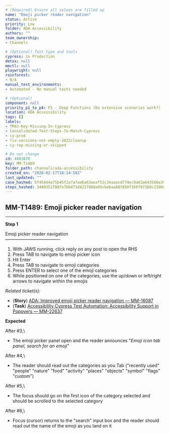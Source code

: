 ```yaml
---
# (Required) Ensure all values are filled up
name: "Emoji picker reader navigation"
status: Active
priority: Low
folder: ADA Accessibility
authors: ""
team_ownership: 
- Channels

# (Optional) Test type and tools
cypress: in Production
detox: null
mmctl: null
playwright: null
rainforest: 
- N/A
manual_test_environments: 
- Automated - No manual tests needed

# (Optional)
component: null
priority_p1_to_p4: P3 - Deep Functions (Do extensive scenarios work?)
location: ADA Accessibility
tags: []
labels: 
- TM4J-Key-Missing-In-Cypress
- Consolidated-Test-Steps-To-Match-Cypress
- cy-prod
- fix-versions-not-empty-2022cleanup
- cy-rep-missing-or-skipped

# Do not change
id: 4403878
key: MM-T1489
folder_path: channels/ada-accessibility
created_on: "2020-02-17T18:14:58Z"
last_updated: ""
case_hashed: 5f454d4a75b45f2a7a7aa6a63aeaf51c34aaacd774ec9a63a643566e39e447192c42859919a9c66ea57ec0ceb5028f68
steps_hashed: 3489351f88fe7bb471d4217988a95cbebaa88f850f356f97360c239686812da7db064d4a57efb1166a2b610f9c38e7b5
---
```


## MM-T1489: Emoji picker reader navigation

---

**Step 1**

Emoji picker reader navigation\
–––––––––––––––––––––––––

1. With JAWS running, click reply on any post to open the RHS
2. Press TAB to navigate to emoji picker icon
3. Hit Enter
4. Press TAB to navigate to emoji categories
5. Press ENTER to select one of the emoji categories
6. While positioned on one of the categories, use the up/down or left/right arrows to navigate within the emojis

_Related ticket(s):_

- (**Story**) [ADA: Improved emoji picker reader navigation — MM-16087](https://mattermost.atlassian.net/browse/MM-16087)
- (**Task**) [Accessibility Cypress Test Automation: Accessibility Support in Popovers — MM-22637](https://mattermost.atlassian.net/browse/MM-22637)

**Expected**

After #3,\\

- The emoji picker panel open and the reader announces "_Emoji icon tab panel, search for an emoji_"

After #4,\\

- The reader should read out the categories as you Tab ("recently used" "people" "nature" "food" "activity" "places" "objects" "symbol" "flags" "custom")

After #5,\\

- The focus should go on the first icon of the category selected and should be scrolled to the selected category

After #6,\\

- Focus (cursor) returns to the "search" input box and the reader should read out the name of the emoji as you land on it
